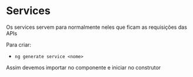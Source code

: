# Services
Os services servem para normalmente neles que ficam as requisições das APIs

Para criar:
- `ng generate service <nome>`

Assim devemos importar no componente e iniciar no construtor
